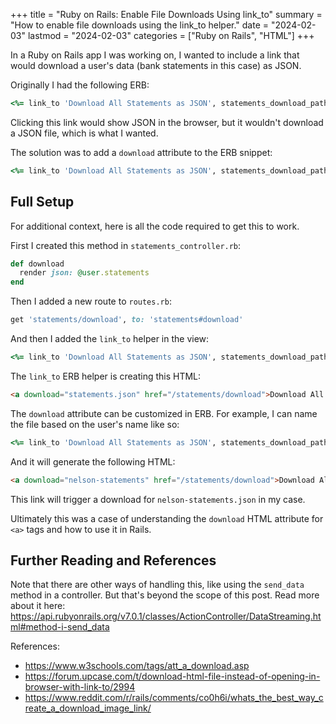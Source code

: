 +++
title = "Ruby on Rails: Enable File Downloads Using link_to"
summary = "How to enable file downloads using the link_to helper."
date = "2024-02-03"
lastmod = "2024-02-03"
categories = ["Ruby on Rails", "HTML"]
+++

In a Ruby on Rails app I was working on, I wanted to include a link that would download a user's data (bank statements in this case) as JSON.

Originally I had the following ERB:
```ruby
<%= link_to 'Download All Statements as JSON', statements_download_path %>
```

Clicking this link would show JSON in the browser, but it wouldn't download a JSON file, which is what I wanted.

The solution was to add a `download` attribute to the ERB snippet:
```ruby
<%= link_to 'Download All Statements as JSON', statements_download_path, download: 'statements.json' %>
```

## Full Setup

For additional context, here is all the code required to get this to work.

First I created this method in `statements_controller.rb`:
```ruby
def download
  render json: @user.statements
end
```

Then I added a new route to `routes.rb`:
```ruby
get 'statements/download', to: 'statements#download'
```

And then I added the `link_to` helper in the view:
```ruby
<%= link_to 'Download All Statements as JSON', statements_download_path, download: 'statements.json' %>
```

The `link_to` ERB helper is creating this HTML:
```html
<a download="statements.json" href="/statements/download">Download All Statements as JSON</a>
```

The `download` attribute can be customized in ERB. For example, I can name the file based on the user's name like so:
```ruby
<%= link_to 'Download All Statements as JSON', statements_download_path, download: "#{@user.name.downcase}-statements" %>
```

And it will generate the following HTML:
```html
<a download="nelson-statements" href="/statements/download">Download All Statements as JSON</a>
```

This link will trigger a download for `nelson-statements.json` in my case.

Ultimately this was a case of understanding the `download` HTML attribute for `<a>` tags and how to use it in Rails.

## Further Reading and References

Note that there are other ways of handling this, like using the `send_data` method in a controller. But that's beyond the scope of this post. Read more about it here: https://api.rubyonrails.org/v7.0.1/classes/ActionController/DataStreaming.html#method-i-send_data

References:
- https://www.w3schools.com/tags/att_a_download.asp
- https://forum.upcase.com/t/download-html-file-instead-of-opening-in-browser-with-link-to/2994
- https://www.reddit.com/r/rails/comments/co0h6i/whats_the_best_way_create_a_download_image_link/
